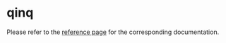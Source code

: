 # qinq

Please refer to the [reference page](https://docs.infrahub.app/schema-library/reference/qinq) for the corresponding documentation.
